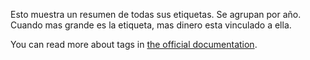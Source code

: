 Esto muestra un resumen de todas sus etiquetas. Se agrupan por año. Cuando mas grande es la etiqueta, mas dinero esta vinculado a ella.

You can read more about tags in [the official documentation](https://firefly-iii.readthedocs.io/en/latest/concepts/tags.html).